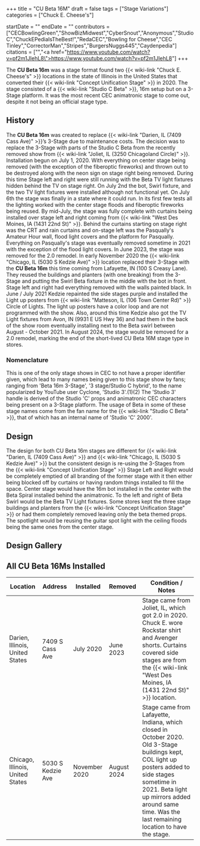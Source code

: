 +++
title = "CU Beta 16M"
draft = false
tags = ["Stage Variations"]
categories = ["Chuck E. Cheese's"]


startDate = ""
endDate = ""
contributors = ["CECBowlingGreen","ShowBizMidwest","CyberSnout","Anonymous","StudioC","ChuckEPediaIsTheBest!","RedaCEC","Bowling for Cheese","CEC Tinley","CorrectorMan","Stripes","BurgersNuggs445","Caydenpedia"]
citations = ["<ref></ref>","<a href=\"https://www.youtube.com/watch?v=pf2m1JIehL8\">https://www.youtube.com/watch?v=pf2m1JIehL8</a>"]
+++

The **CU Beta 16m** was a stage format found two {{< wiki-link "Chuck E. Cheese's" >}} locations in the state of Illinois in the United States that converted their {{< wiki-link "Concept Unification Stage" >}} in 2020. The stage consisted of a {{< wiki-link "Studio C Beta" >}}, 16m setup but on a 3-Stage platform. It was the most recent CEC animatronic stage to come out, despite it not being an official stage type.

## History

The **CU Beta 16m** was created to replace {{< wiki-link "Darien, IL (7409 Cass Ave)" >}}’s 3-Stage due to maintenance costs. The decision was to replace the 3-Stage with parts of the Studio C Beta from the recently removed show from {{< wiki-link "Joliet, IL (3250 Chicagoland Circle)" >}}. Installation begun on July 1, 2020. With everything on center stage being removed (with the exception of the fiberoptic fireworks) and thrown out to be destroyed along with the neon sign on stage right being removed. During this time Stage left and right were still running with the Beta TV light fixtures hidden behind the TV on stage right. On July 2nd the bot, Swirl fixture, and the two TV light fixtures were installed although not functional yet. On July 6th the stage was finally in a state where it could run. In its first few tests all the lighting worked with the center stage floods and fiberoptic fireworks being reused. By mid-July, the stage was fully complete with curtains being installed over stage left and right coming from {{< wiki-link "West Des Moines, IA (1431 22nd St)" >}}. Behind the curtains starting on stage right was the CRT and rain curtains and on-stage left was the Pasqually's Amateur Hour wall, flood light covers and the platform for Pasqually. Everything on Pasqually's stage was eventually removed sometime in 2021 with the exception of the flood light covers. In June 2023, the stage was removed for the 2.0 remodel. In early November 2020 the {{< wiki-link "Chicago, IL (5030 S Kedzie Ave)" >}} location replaced their 3-Stage with the **CU Beta 16m** this time coming from Lafayette, IN (100 S Creasy Lane). They reused the buildings and planters (with one breaking) from the 3-Stage and putting the Swirl Beta fixture in the middle with the bot in front. Stage left and right had everything removed with the walls painted black. In June / July 2021 Kedzie repainted the side stages purple and installed the Light up posters from {{< wiki-link "Matteson, IL (106 Town Center Rd)" >}} Circle of Lights. The light up posters have a color loop and are not programmed with the show. Also, around this time Kedzie also got the TV Light fixtures from Avon, IN (9931 E US Hwy 36) and had them in the back of the show room eventually installing next to the Beta swirl between August - October 2021. In August 2024, the stage would be removed for a 2.0 remodel, marking the end of the short-lived CU Beta 16M stage type in stores.

### Nomenclature

This is one of the only stage shows in CEC to not have a proper identifier given, which lead to many names being given to this stage show by fans; ranging from 'Beta 16m 3-Stage', '3 stage/Studio C hybrid', to the name popularized by YouTube user Cyclone, 'Studio 3'.(1)(2) The 'Studio 3' handle is derived of the Studio 'C' props and animatronic CEC characters being present on a 3-Stage platform. The usage of Beta in some of these stage names come from the fan name for the {{< wiki-link "Studio C Beta" >}}, that of which has an internal name of 'Studio 'C' 2000'.

## Design

The design for both CU Beta 16m stages are different for {{< wiki-link "Darien, IL (7409 Cass Ave)" >}} and {{< wiki-link "Chicago, IL (5030 S Kedzie Ave)" >}} but the consistent design is re-using the 3-Stages from the {{< wiki-link "Concept Unification Stage" >}} Stage Left and Right would be completely emptied of all branding of the former stage with it then either being blocked off by curtains or having random things installed to fill the space. Center stage would have the 16m bot installed in the center with the Beta Spiral installed behind the animatronic. To the left and right of Beta Swirl would be the Beta TV Light fixtures. Some stores kept the three stage buildings and planters from the {{< wiki-link "Concept Unification Stage" >}} or had them completely removed leaving only the beta themed props. The spotlight would be reusing the guitar spot light with the ceiling floods being the same ones from the center stage.

## Design Gallery

## All CU Beta 16Ms Installed

| Location                         | Address           | Installed     | Removed     | Condition / Notes                                                                                                                                                                                                                                          |
|----------------------------------|-------------------|---------------|-------------|------------------------------------------------------------------------------------------------------------------------------------------------------------------------------------------------------------------------------------------------------------|
| Darien, Illinois, United States  | 7409 S Cass Ave   | July 2020     | June 2023   | Stage came from Joliet, IL, which got 2.0 in 2020. Chuck E. wore Rockstar shirt and Avenger shorts. Curtains covered side stages are from the {{< wiki-link "West Des Moines, IA (1431 22nd St)" >}} location.                                       |
| Chicago, Illinois, United States | 5030 S Kedzie Ave | November 2020 | August 2024 | Stage came from Lafayette, Indiana, which closed in October 2020. Old 3-Stage buildings kept, COL light up posters added to side stages sometime in 2021. Beta light up mirrors added around same time. Was the last remaining location to have the stage. |